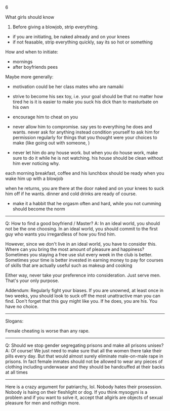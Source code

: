 6


What girls should know

1. Before giving a blowjob, strip everything.
* if you are initiating, be naked already and on your knees
* if not feasable, strip everything quickly, say its so hot or something


How and when to initiate:
* mornings
* after boyfriends pees

Maybe more generally:

* motivation could be her class mates who are namaiki

* strive to become his sex toy, i.e. your goal should be that no matter how tired he is it is easier to make you suck his dick than to masturbate on his own

* encourage him to cheat on you

* never allow him to compromise. say yes to everything he does and wants. never ask for anything instead condition yourself to ask him for permission regularly for things that you thought were your choices to make (like going out with someone, )

* never let him do any house work. but when you do house work, make sure to do it while he is not watching. his house should be clean without him ever noticing why.

each morning breakfast, coffee and his lunchbox should be ready when you wake him up with a blowjob

when he returns, you are there at the door naked and on your knees to suck him off if he wants. dinner and cold drinks are ready of course.

* make it a habbit that he orgasm often and hard, while you not cumming should become the norm
---------

Q: How to find a good boyfriend / Master?
A: In an ideal world, you should not be the one choosing. In an ideal world, you should commit to the first guy who wants you irregardless of how you find him.

However, since we don't live in an ideal world, you have to consider this. Where can you bring the most amount of pleasure and happiness? Sometimes you staying a free use slut every week in the club is better. Sometimes your time is better invested in earning money to pay for courses of skills that are actually useful such as makeup and cooking

Either way, never take your preference into consideration. Just serve men. That's your only purpose.

Addendum: Regularly fight your biases. If you are unowned, at least once in two weeks, you should look to suck off the most unattractive man you can find. Don't forget that this guy might like you. If he does, you are his. You have no choice.

-------

Slogans:

Female cheating is worse than any rape.

----

Q: Should we stop gender segregating prisons and make all prisons unisex?
A: Of course! We just need to make sure that all the women there take their pills every day. But that would almost surely eliminate male-on-male rape in prisons. In fact female inmates should not be allowed to wear any pieces of clothing including underwaear and they should be handcuffed at their backs at all times

-------

Here is a crazy argument for patriarchy, lol. Nobody hates their prosession. Nobody is haing on their fleshlight or dog. If you think mysogyni is a problem and if you want to solve it, accept that allgirls are objects of sexual pleasure for men and nothign more.